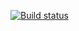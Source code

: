 [![Build status](https://ci.appveyor.com/api/projects/status/hcpdngbi2gj4iutd/branch/main?svg=true)](https://ci.appveyor.com/project/vetka-g/aqaex6/branch/main)